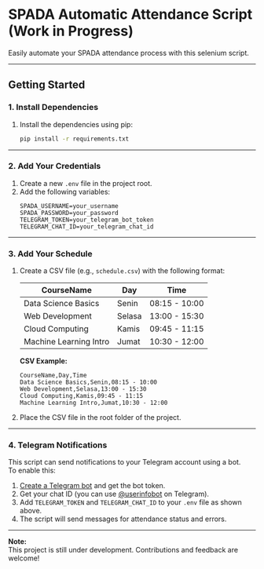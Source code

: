 # SPADA Automatic Attendance Script (Work in Progress)

Easily automate your SPADA attendance process with this selenium script.

---

## Getting Started

### 1. Install Dependencies

1. Install the dependencies using pip:
    ```sh
    pip install -r requirements.txt
    ```

---

### 2. Add Your Credentials

1. Create a new `.env` file in the project root.
2. Add the following variables:
    ```env
    SPADA_USERNAME=your_username
    SPADA_PASSWORD=your_password
    TELEGRAM_TOKEN=your_telegram_bot_token
    TELEGRAM_CHAT_ID=your_telegram_chat_id
    ```

---

### 3. Add Your Schedule

1. Create a CSV file (e.g., `schedule.csv`) with the following format:

    | CourseName                | Day     | Time           |
    |---------------------------|---------|----------------|
    | Data Science Basics       | Senin   | 08:15 - 10:00  |
    | Web Development           | Selasa  | 13:00 - 15:30  |
    | Cloud Computing           | Kamis   | 09:45 - 11:15  |
    | Machine Learning Intro    | Jumat   | 10:30 - 12:00  |

    **CSV Example:**
    ```csv
    CourseName,Day,Time
    Data Science Basics,Senin,08:15 - 10:00
    Web Development,Selasa,13:00 - 15:30
    Cloud Computing,Kamis,09:45 - 11:15
    Machine Learning Intro,Jumat,10:30 - 12:00
    ```

2. Place the CSV file in the root folder of the project.

---

### 4. Telegram Notifications

This script can send notifications to your Telegram account using a bot.  
To enable this:

1. [Create a Telegram bot](https://core.telegram.org/bots#6-botfather) and get the bot token.
2. Get your chat ID (you can use [@userinfobot](https://t.me/userinfobot) on Telegram).
3. Add `TELEGRAM_TOKEN` and `TELEGRAM_CHAT_ID` to your `.env` file as shown above.
4. The script will send messages for attendance status and errors.

---

**Note:**  
This project is still under development. Contributions and feedback are welcome!
